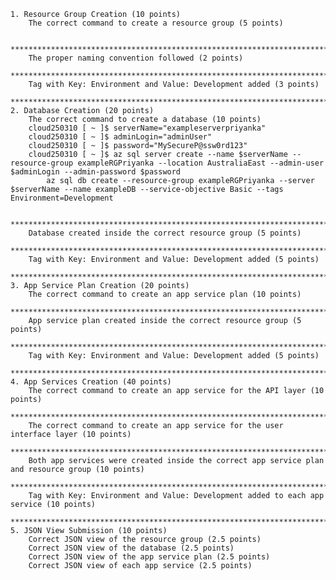 
    1. Resource Group Creation (10 points)
        The correct command to create a resource group (5 points)
        
        ***************************************************************************************
        The proper naming convention followed (2 points)
        ***************************************************************************************
        Tag with Key: Environment and Value: Development added (3 points)
        ***************************************************************************************
    2. Database Creation (20 points)
        The correct command to create a database (10 points)
        cloud250310 [ ~ ]$ serverName="exampleserverpriyanka"  
        cloud250310 [ ~ ]$ adminLogin="adminUser"  
        cloud250310 [ ~ ]$ password="MySecureP@ssw0rd123"
        cloud250310 [ ~ ]$ az sql server create --name $serverName --resource-group exampleRGPriyanka --location AustraliaEast --admin-user $adminLogin --admin-password $password  
            az sql db create --resource-group exampleRGPriyanka --server $serverName --name exampleDB --service-objective Basic --tags Environment=Development  

        ***************************************************************************************
        Database created inside the correct resource group (5 points)
        ***************************************************************************************
        Tag with Key: Environment and Value: Development added (5 points)
        ***************************************************************************************
    3. App Service Plan Creation (20 points)
        The correct command to create an app service plan (10 points)
        ***************************************************************************************
        App service plan created inside the correct resource group (5 points)
        ***************************************************************************************
        Tag with Key: Environment and Value: Development added (5 points)
        ***************************************************************************************
    4. App Services Creation (40 points)
        The correct command to create an app service for the API layer (10 points)
        ***************************************************************************************
        The correct command to create an app service for the user interface layer (10 points)
        ***************************************************************************************
        Both app services were created inside the correct app service plan and resource group (10 points)
        ***************************************************************************************
        Tag with Key: Environment and Value: Development added to each app service (10 points)
        ***************************************************************************************
    5. JSON View Submission (10 points)
        Correct JSON view of the resource group (2.5 points)
        Correct JSON view of the database (2.5 points)
        Correct JSON view of the app service plan (2.5 points)
        Correct JSON view of each app service (2.5 points)
